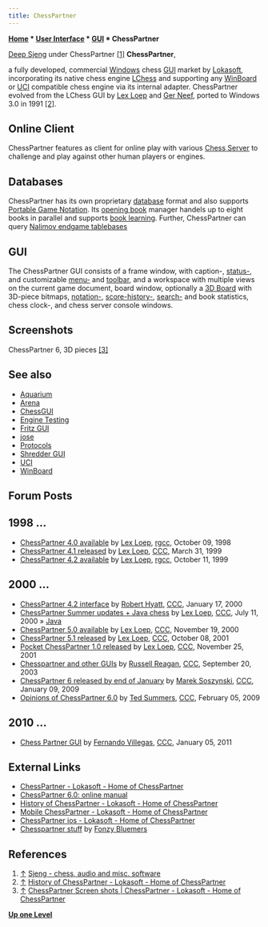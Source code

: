 ```yaml
---
title: ChessPartner
---
```

**[Home](Home "Home") * [User Interface](User_Interface "User Interface") * [GUI](GUI "GUI") * ChessPartner**

[](http://sjeng.org/deepsjeng.html) [Deep Sjeng](Deep_Sjeng "Deep Sjeng") under ChessPartner <a id="cite-note-1" href="#cite-ref-1">[1]</a>
**ChessPartner**,

a fully developed, commercial [Windows](Windows "Windows") chess [GUI](GUI "GUI") market by [Lokasoft](Lokasoft "Lokasoft"), incorporating its native chess engine [LChess](LChess "LChess") and supporting any [WinBoard](WinBoard "WinBoard") or [UCI](UCI "UCI") compatible chess engine via its internal adapter. ChessPartner evolved from the LChess GUI by [Lex Loep](Lex_Loep "Lex Loep") and [Ger Neef](index.php?title=Ger_Neef&action=edit&redlink=1 "Ger Neef (page does not exist)"), ported to Windows 3.0 in 1991 <a id="cite-note-2" href="#cite-ref-2">[2]</a>.

## Online Client

ChessPartner features as client for online play with various [Chess Server](Chess_Server "Chess Server") to challenge and play against other human players or engines.

## Databases

ChessPartner has its own proprietary [database](Databases "Databases") format and also supports [Portable Game Notation](Portable_Game_Notation "Portable Game Notation"). Its [opening book](Opening_Book "Opening Book") manager handels up to eight books in parallel and supports [book learning](Book_Learning "Book Learning"). Further, ChessPartner can query [Nalimov endgame tablebases](Nalimov_Tablebases "Nalimov Tablebases")

## GUI

The ChessPartner GUI consists of a frame window, with caption-, [status-](https://en.wikipedia.org/wiki/Status_bar), and customizable [menu-](https://en.wikipedia.org/wiki/Menu_bar) and [toolbar](https://en.wikipedia.org/wiki/Toolbar), and a workspace with multiple views on the current game document, board window, optionally a [3D Board](3D_Graphics_Board "3D Graphics Board") with 3D-piece bitmaps, [notation-](Game_Notation "Game Notation"), [score-history-](Score "Score"), [search-](Search_Statistics "Search Statistics") and book statistics, chess clock-, and chess server console windows.

## Screenshots

[](http://www.lokasoft.nl/chesspartner.aspx)
ChessPartner 6, 3D pieces <a id="cite-note-3" href="#cite-ref-3">[3]</a>

## See also

- [Aquarium](Aquarium "Aquarium")
- [Arena](Arena "Arena")
- [ChessGUI](ChessGUI "ChessGUI")
- [Engine Testing](Engine_Testing "Engine Testing")
- [Fritz GUI](Fritz#FritzGUI "Fritz")
- [jose](index.php?title=Jose&action=edit&redlink=1 "Jose (page does not exist)")
- [Protocols](Protocols "Protocols")
- [Shredder GUI](Shredder "Shredder")
- [UCI](UCI "UCI")
- [WinBoard](WinBoard "WinBoard")

## Forum Posts

## 1998 ...

- [ChessPartner 4.0 available](http://groups.google.com/group/rec.games.chess.computer/browse_frm/thread/ccff9c16b2022c6a) by [Lex Loep](Lex_Loep "Lex Loep"), [rgcc](Computer_Chess_Forums "Computer Chess Forums"), October 09, 1998
- [ChessPartner 4.1 released](https://www.stmintz.com/ccc/index.php?id=47677) by [Lex Loep](Lex_Loep "Lex Loep"), [CCC](CCC "CCC"), March 31, 1999
- [ChessPartner 4.2 available](http://groups.google.com/group/rec.games.chess.computer/browse_frm/thread/aaf616dee7d5e8fe) by [Lex Loep](Lex_Loep "Lex Loep"), [rgcc](Computer_Chess_Forums "Computer Chess Forums"), October 11, 1999

## 2000 ...

- [ChessPartner 4.2 interface](https://www.stmintz.com/ccc/index.php?id=89274) by [Robert Hyatt](Robert_Hyatt "Robert Hyatt"), [CCC](CCC "CCC"), January 17, 2000
- [ChessPartner Summer updates + Java chess](https://www.stmintz.com/ccc/index.php?id=118709) by [Lex Loep](Lex_Loep "Lex Loep"), [CCC](CCC "CCC"), July 11, 2000 » [Java](Java "Java")
- [ChessPartner 5.0 available](https://www.stmintz.com/ccc/index.php?id=139886) by [Lex Loep](Lex_Loep "Lex Loep"), [CCC](CCC "CCC"), November 19, 2000
- [ChessPartner 5.1 released](https://www.stmintz.com/ccc/index.php?id=192407) by [Lex Loep](Lex_Loep "Lex Loep"), [CCC](CCC "CCC"), October 08, 2001
- [Pocket ChessPartner 1.0 released](https://www.stmintz.com/ccc/index.php?id=198832) by [Lex Loep](Lex_Loep "Lex Loep"), [CCC](CCC "CCC"), November 25, 2001
- [Chesspartner and other GUIs](https://www.stmintz.com/ccc/index.php?id=316809) by [Russell Reagan](Russell_Reagan "Russell Reagan"), [CCC](CCC "CCC"), September 20, 2003
- [ChessPartner 6 released by end of January](http://www.talkchess.com/forum/viewtopic.php?t=25912) by [Marek Soszynski](index.php?title=Marek_Soszynski&action=edit&redlink=1 "Marek Soszynski (page does not exist)"), [CCC](CCC "CCC"), January 09, 2009
- [Opinions of ChessPartner 6.0](http://www.talkchess.com/forum/viewtopic.php?t=26401) by [Ted Summers](Ted_Summers "Ted Summers"), [CCC](CCC "CCC"), February 05, 2009

## 2010 ...

- [Chess Partner GUI](http://www.talkchess.com/forum/viewtopic.php?t=37471) by [Fernando Villegas](Fernando_Villegas "Fernando Villegas"), [CCC](CCC "CCC"), January 05, 2011

## External Links

- [ChessPartner - Lokasoft - Home of ChessPartner](http://www.lokasoft.nl/chesspartner.aspx)
- [ChessPartner 6.0: online manual](http://www.chesspartner.com/chesspartner-manual/)
- [History of ChessPartner - Lokasoft - Home of ChessPartner](http://www.lokasoft.nl/history.aspx)
- [Mobile ChessPartner - Lokasoft - Home of ChessPartner](http://www.lokasoft.nl/mobile_chesspartner.aspx)
- [ChessPartner ios - Lokasoft - Home of ChessPartner](http://www.lokasoft.nl/chesspartner-ios.aspx)
- [Chesspartner stuff](http://www.geenvis.net/cplay.html) by [Fonzy Bluemers](Fonzy_Bluemers "Fonzy Bluemers")

## References

1. <a id="cite-ref-1" href="#cite-note-1">↑</a> [Sjeng - chess, audio and misc. software](http://sjeng.org/deepsjeng.html)
1. <a id="cite-ref-2" href="#cite-note-2">↑</a> [History of ChessPartner - Lokasoft - Home of ChessPartner](http://www.lokasoft.nl/history.aspx)
1. <a id="cite-ref-3" href="#cite-note-3">↑</a> [ChessPartner Screen shots | ChessPartner - Lokasoft - Home of ChessPartner](http://www.lokasoft.nl/chesspartner.aspx)

**[Up one Level](GUI "GUI")**

